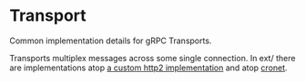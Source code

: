 # Transport 
 
Common implementation details for gRPC Transports. 
 
Transports multiplex messages across some single connection. In ext/ there are 
implementations atop [a custom http2 implementation](/src/core/ext/transport/chttp2/README.md) 
and atop [cronet](/src/core/ext/transport/cronet/README.md). 
